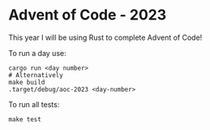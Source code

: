 Advent of Code - 2023
===

This year I will be using Rust to complete Advent of Code!

To run a day use:
```shell
cargo run <day number>
# Alternatively
make build
.target/debug/aoc-2023 <day-number>
```

To run all tests:
```shell
make test
```
